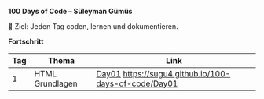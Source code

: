 **100 Days of Code – Süleyman Gümüs** 

🎯 Ziel: Jeden Tag coden, lernen und dokumentieren.

**Fortschritt**

| Tag | Thema            | Link                                                            |
|-----|------------------|-----------------------------------------------------------------|
| 1   | HTML Grundlagen  | [Day01](./Day01) https://sugu4.github.io/100-days-of-code/Day01 |
